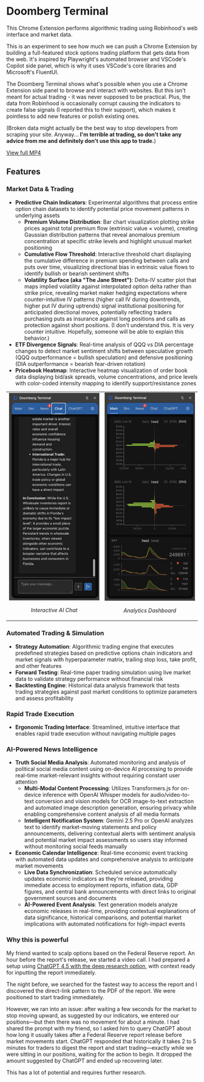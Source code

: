 # Doomberg Terminal

This Chrome Extension performs algorithmic trading using Robinhood's web interface and market data.

This is an experiment to see how much we can push a Chrome Extension by building a full-featured stock options trading platform that gets data from the web. It's inspired by Playwright's automated browser and VSCode's Copilot side panel, which is why it uses VSCode's core libraries and Microsoft's FluentUI.

The Doomberg Terminal shows what's possible when you use a Chrome Extension side panel to browse and interact with websites. But this isn't meant for actual trading - it was never supposed to be practical. Plus, the data from Robinhood is occasionally corrupt causing the indicators to create false signals (I reported this to their support), which makes it pointless to add new features or polish existing ones.

(Broken data might actually be the best way to stop developers from scraping your site. Anyway... **I'm terrible at trading, so don't take any advice from me and definitely don't use this app to trade.**)

[View full MP4](https://github.com/adam-s/doomberg-terminal/blob/main/docs/movies/overview.mp4)

## Features

### Market Data & Trading

- **Predictive Chain Indicators**: Experimental algorithms that process entire option chain datasets to identify potential price movement patterns in underlying assets
  - **Premium Volume Distribution**: Bar chart visualization plotting strike prices against total premium flow (extrinsic value × volume), creating Gaussian distribution patterns that reveal anomalous premium concentration at specific strike levels and highlight unusual market positioning
  - **Cumulative Flow Threshold**: Interactive threshold chart displaying the cumulative difference in premium spending between calls and puts over time, visualizing directional bias in extrinsic value flows to identify bullish or bearish sentiment shifts
  - **Volatility Surface (aka "The Jane Street")**: Delta-IV scatter plot that maps implied volatility against interpolated option delta rather than strike price, revealing market maker hedging expectations where counter-intuitive IV patterns (higher call IV during downtrends, higher put IV during uptrends) signal institutional positioning for anticipated directional moves, potentially reflecting traders purchasing puts as insurance against long positions and calls as protection against short positions. (I don't understand this. It is very counter intuitive. Hopefully, someone will be able to explain this behavior.)
- **ETF Divergence Signals**: Real-time analysis of QQQ vs DIA percentage changes to detect market sentiment shifts between speculative growth (QQQ outperformance = bullish speculation) and defensive positioning (DIA outperformance = bearish fear-driven rotation)
- **Pricebook Heatmap**: Interactive heatmap visualization of order book data displaying bid/ask spreads, volume concentrations, and price levels with color-coded intensity mapping to identify support/resistance zones

<table>
  <tr>
    <td width="50%">
      <img src="docs/images/interact-ai-chat.png" alt="Main Trading Interface" width="100%"/>
      <p align="center"><em>Interactive AI Chat</em></p>
    </td>
    <td width="50%">
      <img src="docs/images/news-alerts.png" alt="Analytics Dashboard" width="100%"/>
      <p align="center"><em>Analytics Dashboard</em></p>
    </td>
  </tr>
</table>

### Automated Trading & Simulation

- **Strategy Automation**: Algorithmic trading engine that executes predefined strategies based on predictive options chain indicators and market signals with hyperparameter matrix, trailing stop loss, take profit, and other features
- **Forward Testing**: Real-time paper trading simulation using live market data to validate strategy performance without financial risk
- **Backtesting Engine**: Historical data analysis framework that tests trading strategies against past market conditions to optimize parameters and assess profitability

### Rapid Trade Execution

- **Ergonomic Trading Interface**: Streamlined, intuitive interface that enables rapid trade execution without navigating multiple pages

### AI-Powered News Intelligence

- **Truth Social Media Analysis**: Automated monitoring and analysis of political social media content using on-device AI processing to provide real-time market-relevant insights without requiring constant user attention
  - **Multi-Modal Content Processing**: Utilizes Transformers.js for on-device inference with OpenAI Whisper models for audio/video-to-text conversion and vision models for OCR image-to-text extraction and automated image description generation, ensuring privacy while enabling comprehensive content analysis of all media formats
  - **Intelligent Notification System**: Gemini 2.5 Pro or OpenAI analyzes text to identify market-moving statements and policy announcements, delivering contextual alerts with sentiment analysis and potential market impact assessments so users stay informed without monitoring social feeds manually
- **Economic Calendar Intelligence**: Real-time economic event tracking with automated data updates and comprehensive analysis to anticipate market movements
  - **Live Data Synchronization**: Scheduled service automatically updates economic indicators as they're released, providing immediate access to employment reports, inflation data, GDP figures, and central bank announcements with direct links to original government sources and documents
  - **AI-Powered Event Analysis**: Text generation models analyze economic releases in real-time, providing contextual explanations of data significance, historical comparisons, and potential market implications with automated notifications for high-impact events

### Why this is powerful

My friend wanted to scalp options based on the Federal Reserve report. An hour before the report's release, we started a video call. I had prepared a setup using [ChatGPT 4.5 with the deep research option](https://chatgpt.com/share/681b9d00-4b0c-8004-8a47-c8bbdd3a4478), with context ready for inputting the report immediately.

The night before, we searched for the fastest way to access the report and I discovered the direct-link pattern to the PDF of the report. We were positioned to start trading immediately.

However, we ran into an issue: after waiting a few seconds for the market to stop moving upward, as suggested by our indicators, we entered our positions—but then there was no movement for about a minute. I had shared the prompt with my friend, so I asked him to query ChatGPT about how long it usually takes after a Federal Reserve report release before market movements start. ChatGPT responded that historically it takes 2 to 5 minutes for traders to digest the report and start trading—exactly while we were sitting in our positions, waiting for the action to begin. It dropped the amount suggested by ChatGPT and ended up recovering later.

This has a lot of potential and requires further research.
